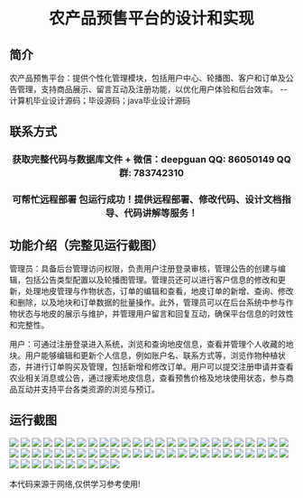 <p><h1 align="center">农产品预售平台的设计和实现</h1></p>

## 简介
农产品预售平台：提供个性化管理模块，包括用户中心、轮播图、客户和订单及公告管理，支持商品展示、留言互动及注册功能，以优化用户体验和后台效率。    --计算机毕业设计源码；毕设源码；java毕业设计源码


## 联系方式
<p><h3 align="center">获取完整代码与数据库文件 + 微信：deepguan QQ: 86050149 QQ群: 783742310</h3></p>
<p><h3 align="center">可帮忙远程部署 包运行成功！提供远程部署、修改代码、设计文档指导、代码讲解等服务！</h3></p>

## 功能介绍（完整见运行截图）
管理员：具备后台管理访问权限，负责用户注册登录审核，管理公告的创建与编辑，包括公告类型配置以及轮播图管理。管理员还可以进行客户信息的修改和更新，处理地皮管理与作物状态，订单的编辑和查看，地皮订单的新增、查询、修改和删除，以及地块和订单数据的批量操作。此外，管理员可以在后台系统中参与作物状态与地皮的展示与维护，并管理用户留言和回复互动，确保平台信息的时效性和完整性。  

用户：可通过注册登录进入系统，浏览和查询地皮信息，查看并管理个人收藏的地块。用户能够编辑和更新个人信息，例如账户名、联系方式等，浏览作物种植状态，并进行订单购买及管理，包括新增和修改订单。用户可以提交注册申请并查看农业相关消息或公告，通过搜索地皮信息，查看预售价格及地块使用状态，参与商品互动并支持平台各类资源的浏览与预订。


## 运行截图
![](https://bs-1329754181.cos.ap-shanghai.myqcloud.com/ssm/AgriculturalProductPreSalePlatform/img/001.jpg)
![](https://bs-1329754181.cos.ap-shanghai.myqcloud.com/ssm/AgriculturalProductPreSalePlatform/img/002.jpg)
![](https://bs-1329754181.cos.ap-shanghai.myqcloud.com/ssm/AgriculturalProductPreSalePlatform/img/003.jpg)
![](https://bs-1329754181.cos.ap-shanghai.myqcloud.com/ssm/AgriculturalProductPreSalePlatform/img/004.jpg)
![](https://bs-1329754181.cos.ap-shanghai.myqcloud.com/ssm/AgriculturalProductPreSalePlatform/img/005.jpg)
![](https://bs-1329754181.cos.ap-shanghai.myqcloud.com/ssm/AgriculturalProductPreSalePlatform/img/006.jpg)
![](https://bs-1329754181.cos.ap-shanghai.myqcloud.com/ssm/AgriculturalProductPreSalePlatform/img/007.jpg)
![](https://bs-1329754181.cos.ap-shanghai.myqcloud.com/ssm/AgriculturalProductPreSalePlatform/img/008.jpg)
![](https://bs-1329754181.cos.ap-shanghai.myqcloud.com/ssm/AgriculturalProductPreSalePlatform/img/009.jpg)
![](https://bs-1329754181.cos.ap-shanghai.myqcloud.com/ssm/AgriculturalProductPreSalePlatform/img/010.jpg)
![](https://bs-1329754181.cos.ap-shanghai.myqcloud.com/ssm/AgriculturalProductPreSalePlatform/img/011.jpg)
![](https://bs-1329754181.cos.ap-shanghai.myqcloud.com/ssm/AgriculturalProductPreSalePlatform/img/012.jpg)
![](https://bs-1329754181.cos.ap-shanghai.myqcloud.com/ssm/AgriculturalProductPreSalePlatform/img/013.jpg)
![](https://bs-1329754181.cos.ap-shanghai.myqcloud.com/ssm/AgriculturalProductPreSalePlatform/img/014.jpg)
![](https://bs-1329754181.cos.ap-shanghai.myqcloud.com/ssm/AgriculturalProductPreSalePlatform/img/015.jpg)
![](https://bs-1329754181.cos.ap-shanghai.myqcloud.com/ssm/AgriculturalProductPreSalePlatform/img/016.jpg)
![](https://bs-1329754181.cos.ap-shanghai.myqcloud.com/ssm/AgriculturalProductPreSalePlatform/img/017.jpg)
![](https://bs-1329754181.cos.ap-shanghai.myqcloud.com/ssm/AgriculturalProductPreSalePlatform/img/018.jpg)
![](https://bs-1329754181.cos.ap-shanghai.myqcloud.com/ssm/AgriculturalProductPreSalePlatform/img/019.jpg)
![](https://bs-1329754181.cos.ap-shanghai.myqcloud.com/ssm/AgriculturalProductPreSalePlatform/img/020.jpg)
![](https://bs-1329754181.cos.ap-shanghai.myqcloud.com/ssm/AgriculturalProductPreSalePlatform/img/021.jpg)
![](https://bs-1329754181.cos.ap-shanghai.myqcloud.com/ssm/AgriculturalProductPreSalePlatform/img/022.jpg)
![](https://bs-1329754181.cos.ap-shanghai.myqcloud.com/ssm/AgriculturalProductPreSalePlatform/img/023.jpg)
![](https://bs-1329754181.cos.ap-shanghai.myqcloud.com/ssm/AgriculturalProductPreSalePlatform/img/024.jpg)
![](https://bs-1329754181.cos.ap-shanghai.myqcloud.com/ssm/AgriculturalProductPreSalePlatform/img/025.jpg)
![](https://bs-1329754181.cos.ap-shanghai.myqcloud.com/ssm/AgriculturalProductPreSalePlatform/img/026.jpg)
![](https://bs-1329754181.cos.ap-shanghai.myqcloud.com/ssm/AgriculturalProductPreSalePlatform/img/027.jpg)
![](https://bs-1329754181.cos.ap-shanghai.myqcloud.com/ssm/AgriculturalProductPreSalePlatform/img/028.jpg)
![](https://bs-1329754181.cos.ap-shanghai.myqcloud.com/ssm/AgriculturalProductPreSalePlatform/img/029.jpg)
![](https://bs-1329754181.cos.ap-shanghai.myqcloud.com/ssm/AgriculturalProductPreSalePlatform/img/030.jpg)
![](https://bs-1329754181.cos.ap-shanghai.myqcloud.com/ssm/AgriculturalProductPreSalePlatform/img/031.jpg)
![](https://bs-1329754181.cos.ap-shanghai.myqcloud.com/ssm/AgriculturalProductPreSalePlatform/img/032.jpg)
![](https://bs-1329754181.cos.ap-shanghai.myqcloud.com/ssm/AgriculturalProductPreSalePlatform/img/033.jpg)
![](https://bs-1329754181.cos.ap-shanghai.myqcloud.com/ssm/AgriculturalProductPreSalePlatform/img/034.jpg)
![](https://bs-1329754181.cos.ap-shanghai.myqcloud.com/ssm/AgriculturalProductPreSalePlatform/img/035.jpg)
![](https://bs-1329754181.cos.ap-shanghai.myqcloud.com/ssm/AgriculturalProductPreSalePlatform/img/036.jpg)
![](https://bs-1329754181.cos.ap-shanghai.myqcloud.com/ssm/AgriculturalProductPreSalePlatform/img/037.jpg)
![](https://bs-1329754181.cos.ap-shanghai.myqcloud.com/ssm/AgriculturalProductPreSalePlatform/img/038.jpg)
![](https://bs-1329754181.cos.ap-shanghai.myqcloud.com/ssm/AgriculturalProductPreSalePlatform/img/039.jpg)
![](https://bs-1329754181.cos.ap-shanghai.myqcloud.com/ssm/AgriculturalProductPreSalePlatform/img/040.jpg)
![](https://bs-1329754181.cos.ap-shanghai.myqcloud.com/ssm/AgriculturalProductPreSalePlatform/img/041.jpg)
![](https://bs-1329754181.cos.ap-shanghai.myqcloud.com/ssm/AgriculturalProductPreSalePlatform/img/042.jpg)
![](https://bs-1329754181.cos.ap-shanghai.myqcloud.com/ssm/AgriculturalProductPreSalePlatform/img/043.jpg)
![](https://bs-1329754181.cos.ap-shanghai.myqcloud.com/ssm/AgriculturalProductPreSalePlatform/img/044.jpg)
![](https://bs-1329754181.cos.ap-shanghai.myqcloud.com/ssm/AgriculturalProductPreSalePlatform/img/045.jpg)
![](https://bs-1329754181.cos.ap-shanghai.myqcloud.com/ssm/AgriculturalProductPreSalePlatform/img/046.jpg)
![](https://bs-1329754181.cos.ap-shanghai.myqcloud.com/ssm/AgriculturalProductPreSalePlatform/img/047.jpg)
![](https://bs-1329754181.cos.ap-shanghai.myqcloud.com/ssm/AgriculturalProductPreSalePlatform/img/048.jpg)
![](https://bs-1329754181.cos.ap-shanghai.myqcloud.com/ssm/AgriculturalProductPreSalePlatform/img/049.jpg)
![](https://bs-1329754181.cos.ap-shanghai.myqcloud.com/ssm/AgriculturalProductPreSalePlatform/img/050.jpg)
![](https://bs-1329754181.cos.ap-shanghai.myqcloud.com/ssm/AgriculturalProductPreSalePlatform/img/051.jpg)
![](https://bs-1329754181.cos.ap-shanghai.myqcloud.com/ssm/AgriculturalProductPreSalePlatform/img/052.jpg)
![](https://bs-1329754181.cos.ap-shanghai.myqcloud.com/ssm/AgriculturalProductPreSalePlatform/img/053.jpg)
![](https://bs-1329754181.cos.ap-shanghai.myqcloud.com/ssm/AgriculturalProductPreSalePlatform/img/054.jpg)
![](https://bs-1329754181.cos.ap-shanghai.myqcloud.com/ssm/AgriculturalProductPreSalePlatform/img/055.jpg)
![](https://bs-1329754181.cos.ap-shanghai.myqcloud.com/ssm/AgriculturalProductPreSalePlatform/img/056.jpg)
![](https://bs-1329754181.cos.ap-shanghai.myqcloud.com/ssm/AgriculturalProductPreSalePlatform/img/057.jpg)
![](https://bs-1329754181.cos.ap-shanghai.myqcloud.com/ssm/AgriculturalProductPreSalePlatform/img/058.jpg)
![](https://bs-1329754181.cos.ap-shanghai.myqcloud.com/ssm/AgriculturalProductPreSalePlatform/img/059.jpg)
![](https://bs-1329754181.cos.ap-shanghai.myqcloud.com/ssm/AgriculturalProductPreSalePlatform/img/060.jpg)

<p>本代码来源于网络,仅供学习参考使用!</p>
